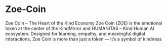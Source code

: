 # Zoe-Coin
Zoe Coin – The Heart of the Kind Economy Zoe Coin (ZOE) is the emotional token at the center of the KindMirror and HUMANITAS – Kind Human AI ecosystem.  Designed for learning, empathy, and meaningful digital interactions, Zoe Coin is more than just a token — it’s a symbol of kindness
